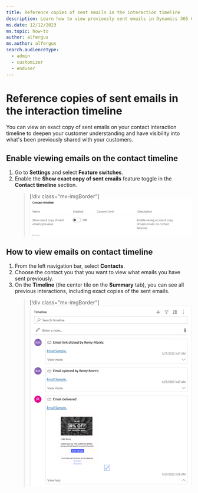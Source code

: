 ```yaml
---
title: Reference copies of sent emails in the interaction timeline
description: Learn how to view previously sent emails in Dynamics 365 Customer Insights - Journeys.
ms.date: 12/12/2023
ms.topic: how-to
author: alfergus
ms.author: alfergus
search.audienceType: 
  - admin
  - customizer
  - enduser
---
```


# Reference copies of sent emails in the interaction timeline

You can view an exact copy of sent emails on your contact interaction timeline to deepen your customer understanding and have visibility into what's been previously shared with your customers.

## Enable viewing emails on the contact timeline

1. Go to **Settings** and select **Feature switches**.
1. Enable the **Show exact copy of sent emails** feature toggle in the **Contact timeline** section.
   > [!div class="mx-imgBorder"]
   > ![Enable your email viewing on contact timeline](media/enable-email-view-on-contact-timeline.png "Enable your email viewing on contact timeline")

## How to view emails on contact timeline

1. From the left navigation bar, select **Contacts**.
1. Choose the contact you that you want to view what emails you have sent previously.
1. On the **Timeline** (the center tile on the **Summary** tab), you can see all previous interactions, including exact copies of the sent emails.
   > [!div class="mx-imgBorder"]
   > ![Use your email viewing using contacts](media/use-viewing-email-using-contacts.png "Use your email viewing using contacts")
